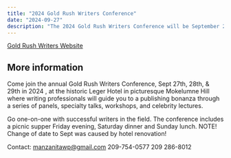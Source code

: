 ```yaml
---
title: "2024 Gold Rush Writers Conference"
date: "2024-09-27"
description: "The 2024 Gold Rush Writers Conference will be September 27-29 at the historic Leger Hotel in picturesque Mokelumne Hill. This event is not directly affiliated with the Sonora Writers Group."
---
```


[Gold Rush Writers Website](https://www.goldrushwriters.com/)

## More information

Come join the annual Gold Rush Writers Conference, Sept 27th, 28th, & 29th in 2024 , at the historic Leger Hotel in picturesque Mokelumne Hill where writing professionals will guide you to a publishing bonanza through a series of panels, specialty talks, workshops, and celebrity lectures.

Go one-on-one with successful writers in the field. The conference includes a picnic supper Friday evening, Saturday dinner and Sunday lunch.
NOTE! Change of date to Sept was caused by hotel renovation!

Contact: manzanitawp@gmail.com
209-754-0577
209 286-8012